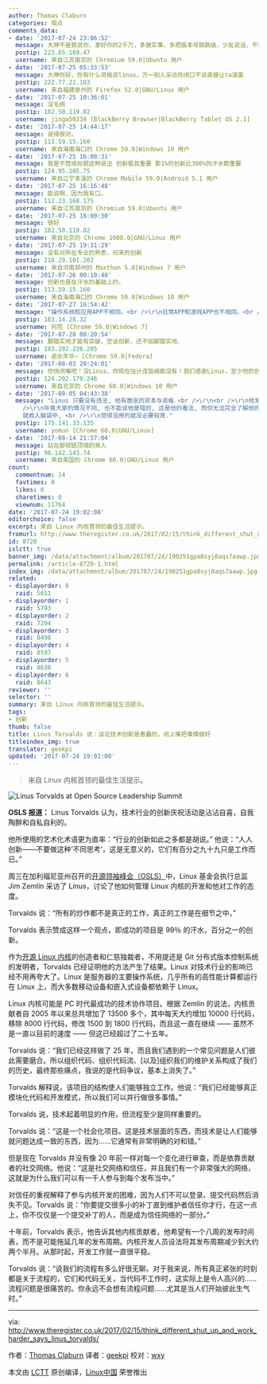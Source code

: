 ```yaml
---
author: Thomas Claburn
categories: 观点
comments_data:
- date: '2017-07-24 23:06:52'
  message: 大神不是我说你，拿好你的2千万，多做实事，多把版本号跳跳级，少乱说话，不要成为 IT 界的贝利。
  postip: 223.65.169.47
  username: 来自江苏南京的 Chromium 59.0|Ubuntu 用户
- date: '2017-07-25 05:33:53'
  message: 大神你好，你有什么资格说linus，万一别人采访你闭口不谈直接让ta滚蛋
  postip: 222.77.22.103
  username: 来自福建泉州的 Firefox 52.0|GNU/Linux 用户
- date: '2017-07-25 10:36:01'
  message: 没毛病
  postip: 182.50.119.82
  username: jinga50334 [BlackBerry Browser|BlackBerry Tablet OS 2.1]
- date: '2017-07-25 14:44:17'
  message: 说得很对。
  postip: 113.59.15.160
  username: 来自海南海口的 Chrome 59.0|Windows 10 用户
- date: '2017-07-25 16:08:31'
  message: 我是不赞成标题这种说法 创新极其重要 那1%的创新比300%的汗水都重要
  postip: 124.95.105.75
  username: 来自辽宁本溪的 Chrome Mobile 59.0|Android 5.1 用户
- date: '2017-07-25 16:16:48'
  message: 能说啊，因为我有口。
  postip: 112.23.168.175
  username: 来自江苏南京的 Chromium 59.0|Ubuntu 用户
- date: '2017-07-25 18:00:30'
  message: 很好
  postip: 182.50.119.82
  username: 来自北京的 Chrome 1000.0|GNU/Linux 用户
- date: '2017-07-25 19:31:29'
  message: 没有对所在专业的熟悉，何来的创新
  postip: 218.29.101.202
  username: 来自河南郑州的 Maxthon 5.0|Windows 7 用户
- date: '2017-07-26 00:10:48'
  message: 创新也是在汗水的基础上的。
  postip: 113.59.15.160
  username: 来自海南海口的 Chrome 59.0|Windows 10 用户
- date: '2017-07-27 16:54:42'
  message: "操作系统和应用APP不相同。<br />\r\n日常APP和游戏APP也不相同。<br />\r\n不同的场景有不同的需要。<br />\r\n操作系统要的稳定。游戏APP，没有好的创意，就没有销路。"
  postip: 183.14.28.32
  username: 何亮 [Chrome 59.0|Windows 7]
- date: '2017-07-28 08:20:54'
  message: 脚踏实地才能有突破，空谈创新，还不如脚踏实地．
  postip: 183.202.226.205
  username: 逝水年华— [Chrome 59.0|Fedora]
- date: '2017-08-03 20:24:01'
  message: 你快闭嘴吧！没Linus，你现在估计连饭碗都没有！我们感谢Linus，至少他的创新让这个世界有了Linux，让无数人有了饭碗！
  postip: 124.202.179.246
  username: 来自北京的 Chrome 60.0|Windows 10 用户
- date: '2017-08-05 04:43:38'
  message: "Linus 只要没有违法, 他有嚣张的资本与资格.<br />\r\n<br />\r\n他发表的看法, 是指在内核OS开发上,<br />\r\n并不代表适合指其它情形,<br
    />\r\n毕竟大家的情况不同, 也不能说他是错的, 这是他的看法, 而你无法完全了解他的情况.<br />\r\n<br />\r\n所以，别人说的如果觉得可用的,
    就收入脑袋中, <br />\r\n觉得没用的就没必要较真."
  postip: 175.141.33.135
  username: yomun [Chrome 60.0|GNU/Linux]
- date: '2017-08-14 21:57:04'
  message: 站在鄙视链顶端的男人
  postip: 98.142.143.74
  username: 来自美国的 Chrome 60.0|GNU/Linux 用户
count:
  commentnum: 14
  favtimes: 0
  likes: 0
  sharetimes: 0
  viewnum: 11764
date: '2017-07-24 19:02:00'
editorchoice: false
excerpt: 来自 Linux 内核首领的最佳生活提示。
fromurl: http://www.theregister.co.uk/2017/02/15/think_different_shut_up_and_work_harder_says_linus_torvalds/
id: 8720
islctt: true
banner_img: /data/attachment/album/201707/24/190251gpa8syj8aqs7aawp.jpg
permalink: /article-8720-1.html
index_img: /data/attachment/album/201707/24/190251gpa8syj8aqs7aawp.jpg.thumb.jpg
related:
- displayorder: 0
  raid: 5651
- displayorder: 1
  raid: 5793
- displayorder: 2
  raid: 7204
- displayorder: 3
  raid: 8498
- displayorder: 4
  raid: 8597
- displayorder: 5
  raid: 8638
- displayorder: 6
  raid: 8643
reviewer: ''
selector: ''
summary: 来自 Linux 内核首领的最佳生活提示。
tags:
- 创新
thumb: false
title: Linus Torvalds 说：谈论技术创新是愚蠢的，闭上嘴把事情做好
titleindex_img: true
translator: geekpi
updated: '2017-07-24 19:02:00'
---
```



> 
> 来自 Linux 内核首领的最佳生活提示。
> 
> 
> 


![Linus Torvalds at Open Source Leadership Summit](/data/attachment/album/201707/24/190251gpa8syj8aqs7aawp.jpg)


**OSLS 报道：** Linus Torvalds 认为，技术行业的创新庆祝活动是沾沾自喜，自我陶醉和自私自利的。


他所使用的艺术化术语更为直率：“行业的创新如此之多都是胡说。” 他说：“人人创新——不要做这种‘不同思考’，这是无意义的，它们有百分之九十九只是工作而已。”


周三在加利福尼亚州召开的[开源领袖峰会（OSLS）](https://www.theregister.co.uk/2017/02/14/the_government_is_coming_for_your_code/)中，Linux 基金会执行总监 Jim Zemlin 采访了 Linus，讨论了他如何管理 Linux 内核的开发和他对工作的态度。


Torvalds 说：“所有的炒作都不是真正的工作，真正的工作是在细节之中。”


Torvalds 表示赞成这样一个观点，即成功的项目是 99％ 的汗水，百分之一的创新。


作为[开源 Linux 内核](https://www.kernel.org/)的创造者和仁慈独裁者，不用提还是 Git 分布式版本控制系统的发明者，Torvalds 已经证明他的方法产生了结果。Linux 对技术行业的影响已经不用再夸大了。Linux 是服务器的主要操作系统，几乎所有的高性能计算都运行在 Linux 上，而大多数移动设备和嵌入式设备都依赖于 Linux。


Linux 内核可能是 PC 时代最成功的技术协作项目。根据 Zemlin 的说法，内核贡献者自 2005 年以来总共增加了 13500 多个，其中每天大约增加 10000 行代码，移除 8000 行代码，修改 1500 到 1800 行代码，而且这一直在继续 —— 虽然不是一直以目前的速度 —— 但这已经超过了二十五年。


Torvalds 说：“我们已经这样做了 25 年，而且我们遇到的一个常见问题是人们彼此需要磨合。所以组织代码、组织代码流、[以及]组织我们的维护关系构成了我们的历史，最终那些痛点，我说的是代码争议，基本上消失了。”


Torvalds 解释说，该项目的结构使人们能够独立工作。他说：“我们已经能够真正模块化代码和开发模式，所以我们可以并行做很多事情。”


Torvalds 说，技术起着明显的作用，但流程至少是同样重要的。


Torvalds 说：“这是一个社会化项目。这是技术层面的东西，而技术是让人们能够就问题达成一致的东西，因为……它通常有非常明确的对和错。”


但是现在 Torvalds 并没有像 20 年前一样对每一个变化进行审查，而是依靠贡献者的社交网络。他说：“这是社交网络和信任，并且我们有一个非常强大的网络，这就是为什么我们可以有一千人参与到每个发布当中。”


对信任的重视解释了参与内核开发的困难，因为人们不可以登录、提交代码然后消失不见。Torvalds 说：“你要提交很多小的补丁直到维护者信任你才行，在这一点上，你不仅仅是一个提交补丁的人，而是成为信任网络的一部分。”


十年前，Torvalds 表示，他告诉其他内核贡献者，他希望有一个八周的发布时间表，而不是可能拖延几年的发布周期。内核开发人员设法将其发布周期减少到大约两个半月。从那时起，开发工作就一直很平稳。


Torvalds 说：“说我们的流程有多么好很无聊。对于我来说，所有真正紧张的时刻都是关于流程的，它们和代码无关，当代码不工作时，这实际上是令人高兴的……流程问题是很痛苦的。你永远不会想有流程问题……尤其是当人们开始彼此生气时。”




---


via: <http://www.theregister.co.uk/2017/02/15/think_different_shut_up_and_work_harder_says_linus_torvalds/>


作者：[Thomas Claburn](http://www.theregister.co.uk/Author/3190) 译者：[geekpi](https://github.com/geekpi) 校对：[wxy](https://github.com/wxy)


本文由 [LCTT](https://github.com/LCTT/TranslateProject) 原创编译，[Linux中国](https://linux.cn/) 荣誉推出